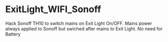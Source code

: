 # ExitLight_WIFI_Sonoff
Hack Sonoff TH10 to switch mains on Exit Light On/OFF. Mains power always applied to Sonoff but swiched after mains to Exit Light. No need for Battery
